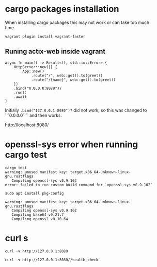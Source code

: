 
# cargo packages installation

When installing cargo packages this may not work or can take too much time.

```
vagrant plugin install vagrant-faster
```

## Runing actix-web inside vagrant
```
async fn main() -> Result<(), std::io::Error> {
    HttpServer::new(|| {
        App::new()
            .route("/", web::get().to(greet))
            .route("/{name}", web::get().to(greet))
    })
    .bind("0.0.0.0:8080")?
    .run()
    .await
}
```
Initially ```.bind("127.0.0.1:8080")?``` did not  work, so this was changed to ```0.0.0.0```` and then works.

http://localhost:8080/



# openssl-sys error when running cargo test
```
cargo test
warning: unused manifest key: target.x86_64-unknown-linux-gnu.rustflags
   Compiling openssl-sys v0.9.102
error: failed to run custom build command for `openssl-sys v0.9.102`
```
```
sudo apt install pkg-config
```
```
warning: unused manifest key: target.x86_64-unknown-linux-gnu.rustflags
   Compiling openssl-sys v0.9.102
   Compiling base64 v0.21.7
   Compiling openssl v0.10.64
```

# curl s
```
curl -v http://127.0.0.1:8080
```

```
curl -v http://127.0.0.1:8080//health_check
```